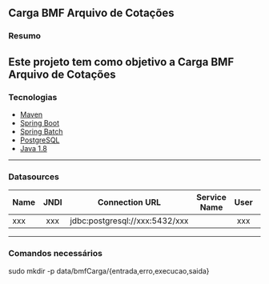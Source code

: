 ## Carga BMF Arquivo de Cotações

### Resumo

Este projeto tem como objetivo a Carga BMF Arquivo de Cotações
---

### Tecnologias

* [Maven](https://maven.apache.org/)
* [Spring Boot](https://projects.spring.io/spring-boot/)
* [Spring Batch](https://projects.spring.io/spring-batch/)
* [PostgreSQL](https://www.postgresql.org/)
* [Java 1.8](http://www.oracle.com/technetwork/pt/java/javase/downloads/jdk8-downloads-2133151.html)

---

### Datasources

| Name         | JNDI       | Connection URL                                            | Service Name 			| User 			 | Pass 		    |
| -------      |:----:      |:-------------:                                            |:-------------:		|:-------------: |:-------------:   |
| xxx   | xxx | jdbc:postgresql://xxx:5432/xxx           |                       | xxx    | xxx   |

---

### Comandos necessários

sudo mkdir -p data/bmfCarga/{entrada,erro,execucao,saida}
